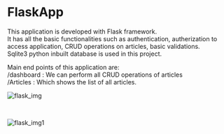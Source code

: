 # FlaskApp
This application is developed with Flask framework.<br />
It has all the basic functionalities such as authentication, autherization to access application, CRUD operations on articles, basic validations.<br />
Sqlite3 python inbuilt database is used in this project.<br />

Main end points of this application are: <br />
/dashboard : We can perform all CRUD operations of articles <br />
/Articles : Which shows the list of all articles.<br />

![flask_img](https://user-images.githubusercontent.com/40051157/45236273-037e2680-b2f9-11e8-8c15-8bc52de781ac.PNG)

<br />

![flask_img1](https://user-images.githubusercontent.com/40051157/45237434-51485e00-b2fc-11e8-8b28-899ba2a9f62d.PNG)
